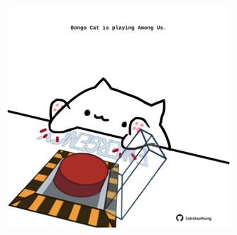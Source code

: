 <!-- built at 01/07/2022, 07:01:05 UTC -->
<p align="center">
  <img width="500" height="500" src="./ReadmeImage.svg">
</p>
